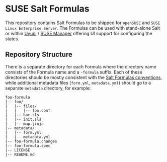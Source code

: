 # SUSE Salt Formulas

This repository contains Salt Formulas to be shipped for `openSUSE` and `SUSE Linux Enterprise Server`. The Formulas can be used with stand-alone Salt or within [Uyuni](https://github.com/uyuni-project/uyuni) / [SUSE Manager](https://www.suse.com/products/suse-manager/) offering UI support for configuring the states.

## Repository Structure

There is a separate directory for each Formula where the directory name consists of the Formula name and a `-formula` suffix. Each of these directories should be mostly consistent with the [Salt Formulas conventions](https://docs.saltstack.com/en/latest/topics/development/conventions/formulas.html#repository-structure), while additional metadata files (`form.yml`, `metadata.yml`) should go to a separate `metadata` directory, for example:

```
foo-formula
|-- foo/
|   |-- files/
|   |   |-- foo.conf
|   |-- bar.sls
|   |-- init.sls
|   |-- map.jinja
|-- metadata/
|   |-- form.yml
|   |-- metadata.yml
|-- foo-formula.changes
|-- foo-formula.spec
|-- LICENSE
|-- README.md
```
